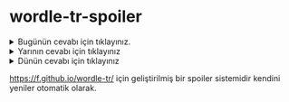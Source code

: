# wordle-tr-spoiler

<details>
  <summary>Bugünün cevabı için tıklayınız.</summary>
  <br>
    <b> tuzla </b>
</details>

<details>
  <summary>Yarının cevabı için tıklayınız</summary>
  <br>
   <b> diğer </b>
</details>

<details>
  <summary>Dünün cevabı için tıklayınız </summary>
  <br>
  <b> döşek </b>
</details>

https://f.github.io/wordle-tr/ için geliştirilmiş bir spoiler sistemidir kendini yeniler otomatik olarak.

